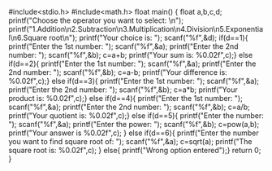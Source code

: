 #include<stdio.h>
#include<math.h>
float main()
{
	float a,b,c,d;
	printf("Choose the operator you want to select: \n");
	printf("1.Addition\n2.Subtraction\n3.Multiplication\n4.Division\n5.Exponential\n6.Square root\n");
	printf("Your choice is: ");
	scanf("%f",&d);
	if(d==1){
        printf("Enter the 1st number: ");
    	scanf("%f",&a);
    	printf("Enter the 2nd number: ");
    	scanf("%f",&b);
		c=a+b;
		printf("Your sum is: %0.02f",c);}
	else if(d==2){
        printf("Enter the 1st number: ");
    	scanf("%f",&a);
    	printf("Enter the 2nd number: ");
    	scanf("%f",&b);
		c=a-b;
		printf("Your difference is: %0.02f",c);}
	else if(d==3){
        printf("Enter the 1st number: ");
    	scanf("%f",&a);
    	printf("Enter the 2nd number: ");
    	scanf("%f",&b);
		c=a*b;
		printf("Your product is: %0.02f",c);}
	else if(d==4){
        printf("Enter the 1st number: ");
    	scanf("%f",&a);
    	printf("Enter the 2nd number: ");
    	scanf("%f",&b);
		c=a/b;
		printf("Your quotient is: %0.02f",c);}
	else if(d==5){
	    printf("Enter the number: ");
	    scanf("%f",&a);
	    printf("Enter the power: ");
	    scanf("%f",&b);
	    c=pow(a,b);
	    printf("Your answer is %0.02f",c);
	}
	else if(d==6){
	    printf("Enter the number you want to find square root of: ");
	    scanf("%f",&a);
	    c=sqrt(a);
	    printf("The square root is: %0.02f",c);
	}
	else{
		printf("Wrong option entered");}
	return 0;
}

